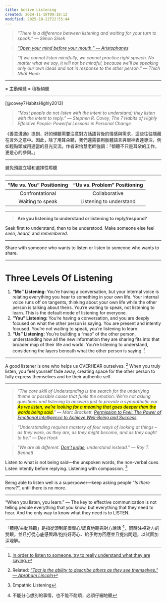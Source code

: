 ```yaml
---
title: Active Listening
created: 2024-11-18T09:18:12
modified: 2025-10-22T22:55:44
---
```


> _“There is a difference between listening and waiting for your turn to speak.” — Simon Sinek_

> _[“Open your mind before your mouth.” — Aristophanes](https://www.goodreads.com/quotes/712935-open-your-mind-before-your-mouth)_

> _“If we cannot listen mindfully, we cannot practice right speech. No matter what we say, it will not be mindful, because we’ll be speaking only our own ideas and not in response to the other person.” — Thích Nhất Hạnh_

---

= 主動傾聽 = 積極傾聽

---

[@covey7HabitsHighly2013]

> _“Most people do not listen with the intent to understand; they listen with the intent to reply.” — Stephen R. Covey, The 7 Habits of Highly Effective People: Powerful Lessons in Personal Change_

《善意溝通》提到，好的傾聽需要注意對方話語背後的情感與需求，這些往往隱藏在言外之意中。因此，除了用耳朵聽，我們還需要用肢體語言與眼神表達專注，例如輕點頭或用適當的目光交流。作者宋怡慧老師強調：「傾聽不只是耳朵的工作，更是心的參與。」

---

避免預設立場和選擇性聆聽

---

| “Me vs. You” Positioning | “Us vs. Problem” Positioning |
| :----------------------: | :--------------------------: |
|     Confrontational      |        Collaborative         |
|     Waiting to speak     |   Listening to understand    |

---

> **Are you listening to understand or listening to reply/respond?**

Seek first to understand, then to be understood. Make someone else feel _seen_, _heard_, and _remembered_.

---

Share with someone who wants to listen or listen to someone who wants to share.

---

# Three Levels Of Listening

1. **“Me” Listening:** You’re having a conversation, but your internal voice is relating everything you hear to something in your own life. Your internal voice runs off on tangents, thinking about your own life while the other person is talking about theirs. You’re waiting to speak, not listening to learn. This is the default mode of listening for everyone.
2. **“You” Listening:** You’re having a conversation, and you are deeply focused on what the other person is saying. You are present and intently focused. You’re not waiting to speak, you’re listening to learn.
3. **“Us” Listening:** You’re building a “map” of the other person, understanding how all the new information they are sharing fits into that broader map of their life and world. You’re listening to understand, considering the layers beneath what the other person is saying. [^1]

---

A good listener is one who helps us OVERHEAR ourselves. [^2] When you truly listen, you feel yourself fade away, creating space for the other person to fully express themselves and be their authentic self.

---

> _“The core skill of Understanding is the search for the underlying theme or possible cause that fuels the emotion. We’re not asking questions and listening to answers just to provide a sympathetic ear. <mark>As we listen, we’re looking for a meaning that goes deeper than the words being said.</mark>” ― Marc Brackett, [Permission to Feel: The Power of Emotional Intelligence to Achieve Well-Being and Success](https://www.goodreads.com/work/quotes/68114068)_

> _“Understanding requires mastery of four ways of looking at things – as they were, as they are, as they might become, and as they ought to be.” — Dee Hock_

> _“We are all different. [Don’t judge](dispel-your-narratives.md), understand instead.” — Roy T. Bennett_

Listen to what is not being said—the unspoken words, the non-verbal cues. Listen intently before replying. Listening with compassion. [^3]

---

Being able to listen well is a superpower—keep asking people “_Is there more?_”, until there is no more.

---

“When you listen, you learn.” — The key to effective communication is not telling people everything that you know, but everything that they need to hear. And the only way to know what they need is to LISTEN.

---

「積極/主動聆聽」是指從頭到尾很專心/認真地聽完對方說話 [^4]，同時注視對方的雙眼，並且打從心底感興趣/抱持好奇心、給予對方回應並且提出問題，以試圖加深理解。

[^1]: [In order to listen to someone, try to really understand what they are saying.](https://mariandrew.substack.com/p/100-things-i-know)
[^2]: Related: _[“Tact is the ability to describe others as they see themselves.” — Abraham Lincoln](https://www.brainyquote.com/quotes/abraham_lincoln_100036)_
[^3]: Empathic Listening
[^4]: 不能分心想別的事情，也不能不耐煩，必須仔細地聽
